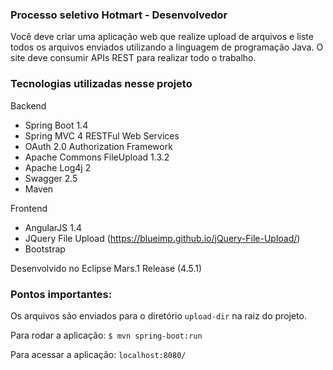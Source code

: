 ### Processo seletivo Hotmart - Desenvolvedor
Você deve criar uma aplicação web que realize upload de arquivos e liste todos os arquivos enviados utilizando a linguagem de programação Java. O site deve consumir APIs REST para realizar todo o trabalho.


### Tecnologias utilizadas nesse projeto

Backend
* Spring Boot 1.4
* Spring MVC 4 RESTFul Web Services
* OAuth 2.0 Authorization Framework
* Apache Commons FileUpload 1.3.2
* Apache Log4j 2
* Swagger 2.5
* Maven

Frontend
* AngularJS 1.4
* JQuery File Upload (https://blueimp.github.io/jQuery-File-Upload/)
* Bootstrap

Desenvolvido no Eclipse Mars.1 Release (4.5.1)

### Pontos importantes:

Os arquivos são enviados para o diretório `upload-dir` na raiz do projeto.

Para rodar a aplicação:
`$ mvn spring-boot:run`

Para acessar a aplicação: `localhost:8080/`

